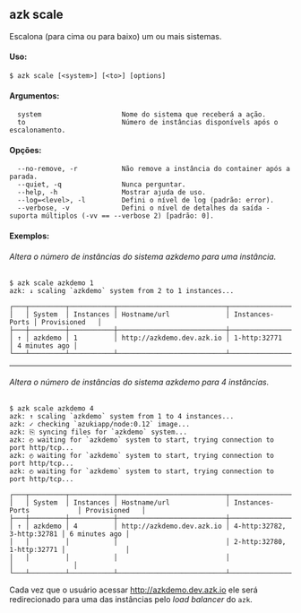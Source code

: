 ## azk scale

Escalona (para cima ou para baixo) um ou mais sistemas.

#### Uso:

    $ azk scale [<system>] [<to>] [options]

#### Argumentos:

```
  system                    Nome do sistema que receberá a ação.
  to                        Número de instâncias disponívels após o escalonamento.
```

#### Opções:

```
  --no-remove, -r           Não remove a instância do container após a parada.
  --quiet, -q               Nunca perguntar.
  --help, -h                Mostrar ajuda de uso.
  --log=<level>, -l         Defini o nível de log (padrão: error).
  --verbose, -v             Defini o nível de detalhes da saída - suporta múltiplos (-vv == --verbose 2) [padrão: 0].
```

#### Exemplos:

###### Altera o número de instâncias do sistema azkdemo para uma instância.

```
$ azk scale azkdemo 1
azk: ↓ scaling `azkdemo` system from 2 to 1 instances...

┌───┬─────────┬───────────┬───────────────────────────┬─────────────────┬───────────────┐
│   │ System  │ Instances │ Hostname/url              │ Instances-Ports │ Provisioned   │
├───┼─────────┼───────────┼───────────────────────────┼─────────────────┼───────────────┤
│ ↑ │ azkdemo │ 1         │ http://azkdemo.dev.azk.io │ 1-http:32771    │ 4 minutes ago │
└───┴─────────┴───────────┴───────────────────────────┴─────────────────┴───────────────┘
```

--------------

###### Altera o número de instâncias do sistema azkdemo para 4 instâncias.

```
$ azk scale azkdemo 4
azk: ↑ scaling `azkdemo` system from 1 to 4 instances...
azk: ✓ checking `azukiapp/node:0.12` image...
azk: ⎘ syncing files for `azkdemo` system...
azk: ◴ waiting for `azkdemo` system to start, trying connection to port http/tcp...
azk: ◴ waiting for `azkdemo` system to start, trying connection to port http/tcp...
azk: ◴ waiting for `azkdemo` system to start, trying connection to port http/tcp...

┌───┬─────────┬───────────┬───────────────────────────┬────────────────────────────┬───────────────┐
│   │ System  │ Instances │ Hostname/url              │ Instances-Ports            │ Provisioned   │
├───┼─────────┼───────────┼───────────────────────────┼────────────────────────────┼───────────────┤
│ ↑ │ azkdemo │ 4         │ http://azkdemo.dev.azk.io │ 4-http:32782, 3-http:32781 │ 6 minutes ago │
│   │         │           │                           │ 2-http:32780, 1-http:32771 │               │
│   │         │           │                           │                            │               │
└───┴─────────┴───────────┴───────────────────────────┴────────────────────────────┴───────────────┘
```

Cada vez que o usuário acessar http://azkdemo.dev.azk.io ele será redirecionado para uma das instâncias pelo _load balancer_ do `azk`.
